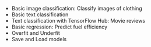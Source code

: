- Basic image classification: Classify images of clothing 
- Basic text classification
- Text classification with TensorFlow Hub: Movie reviews 
- Basic regression: Predict fuel efficiency 
- Overfit and Underfit
- Save and Load models
